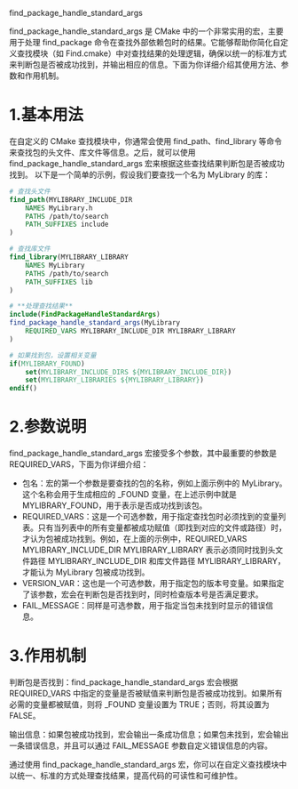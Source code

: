 find_package_handle_standard_args

find_package_handle_standard_args 是 CMake 中的一个非常实用的宏，主要用于处理 find_package 命令在查找外部依赖包时的结果。它能够帮助你简化自定义查找模块（如 Find<PackageName>.cmake）中对查找结果的处理逻辑，确保以统一的标准方式来判断包是否被成功找到，并输出相应的信息。下面为你详细介绍其使用方法、参数和作用机制。

# 1.基本用法
在自定义的 CMake 查找模块中，你通常会使用 find_path、find_library 等命令来查找包的头文件、库文件等信息。之后，就可以使用 find_package_handle_standard_args 宏来根据这些查找结果判断包是否被成功找到。
以下是一个简单的示例，假设我们要查找一个名为 MyLibrary 的库：
```cmake
# 查找头文件
find_path(MYLIBRARY_INCLUDE_DIR
    NAMES MyLibrary.h
    PATHS /path/to/search
    PATH_SUFFIXES include
)

# 查找库文件
find_library(MYLIBRARY_LIBRARY
    NAMES MyLibrary
    PATHS /path/to/search
    PATH_SUFFIXES lib
)

# **处理查找结果**
include(FindPackageHandleStandardArgs)
find_package_handle_standard_args(MyLibrary
    REQUIRED_VARS MYLIBRARY_INCLUDE_DIR MYLIBRARY_LIBRARY
)

# 如果找到包，设置相关变量
if(MYLIBRARY_FOUND)
    set(MYLIBRARY_INCLUDE_DIRS ${MYLIBRARY_INCLUDE_DIR})
    set(MYLIBRARY_LIBRARIES ${MYLIBRARY_LIBRARY})
endif()
```

# 2.参数说明
find_package_handle_standard_args 宏接受多个参数，其中最重要的参数是 REQUIRED_VARS，下面为你详细介绍：
* 包名：宏的第一个参数是要查找的包的名称，例如上面示例中的 MyLibrary。这个名称会用于生成相应的 <PackageName>_FOUND 变量，在上述示例中就是 MYLIBRARY_FOUND，用于表示是否成功找到该包。
* REQUIRED_VARS：这是一个可选参数，用于指定查找包时必须找到的变量列表。只有当列表中的所有变量都被成功赋值（即找到对应的文件或路径）时，才认为包被成功找到。例如，在上面的示例中，REQUIRED_VARS MYLIBRARY_INCLUDE_DIR MYLIBRARY_LIBRARY 表示必须同时找到头文件路径 MYLIBRARY_INCLUDE_DIR 和库文件路径 MYLIBRARY_LIBRARY，才能认为 MyLibrary 包被成功找到。
* VERSION_VAR：这也是一个可选参数，用于指定包的版本号变量。如果指定了该参数，宏会在判断包是否找到时，同时检查版本号是否满足要求。
* FAIL_MESSAGE：同样是可选参数，用于指定当包未找到时显示的错误信息。

# 3.作用机制
判断包是否找到：find_package_handle_standard_args 宏会根据 REQUIRED_VARS 中指定的变量是否被赋值来判断包是否被成功找到。如果所有必需的变量都被赋值，则将 <PackageName>_FOUND 变量设置为 TRUE；否则，将其设置为 FALSE。

输出信息：如果包被成功找到，宏会输出一条成功信息；如果包未找到，宏会输出一条错误信息，并且可以通过 FAIL_MESSAGE 参数自定义错误信息的内容。

通过使用 find_package_handle_standard_args 宏，你可以在自定义查找模块中以统一、标准的方式处理查找结果，提高代码的可读性和可维护性。